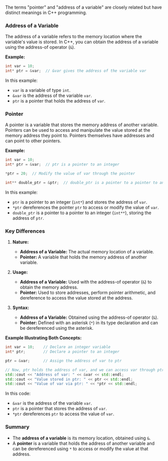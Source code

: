 The terms "pointer" and "address of a variable" are closely related but have distinct meanings in C++ programming.

### Address of a Variable
The address of a variable refers to the memory location where the variable's value is stored. In C++, you can obtain the address of a variable using the address-of operator (`&`).

**Example:**
```cpp
int var = 10;
int* ptr = &var;  // &var gives the address of the variable var
```
In this example:
- `var` is a variable of type `int`.
- `&var` is the address of the variable `var`.
- `ptr` is a pointer that holds the address of `var`.

### Pointer
A pointer is a variable that stores the memory address of another variable. Pointers can be used to access and manipulate the value stored at the memory address they point to. Pointers themselves have addresses and can point to other pointers.

**Example:**
```cpp
int var = 10;
int* ptr = &var;  // ptr is a pointer to an integer

*ptr = 20;  // Modify the value of var through the pointer

int** double_ptr = &ptr;  // double_ptr is a pointer to a pointer to an integer
```
In this example:
- `ptr` is a pointer to an integer (`int*`) and stores the address of `var`.
- `*ptr` dereferences the pointer `ptr` to access or modify the value of `var`.
- `double_ptr` is a pointer to a pointer to an integer (`int**`), storing the address of `ptr`.

### Key Differences

1. **Nature:**
   - **Address of a Variable:** The actual memory location of a variable.
   - **Pointer:** A variable that holds the memory address of another variable.

2. **Usage:**
   - **Address of a Variable:** Used with the address-of operator (`&`) to obtain the memory address.
   - **Pointer:** Used to store addresses, perform pointer arithmetic, and dereference to access the value stored at the address.

3. **Syntax:**
   - **Address of a Variable:** Obtained using the address-of operator (`&`).
   - **Pointer:** Defined with an asterisk (`*`) in its type declaration and can be dereferenced using the asterisk.

**Example Illustrating Both Concepts:**

```cpp
int var = 10;    // Declare an integer variable
int* ptr;        // Declare a pointer to an integer

ptr = &var;      // Assign the address of var to ptr

// Now, ptr holds the address of var, and we can access var through ptr
std::cout << "Address of var: " << &var << std::endl;
std::cout << "Value stored in ptr: " << ptr << std::endl;
std::cout << "Value of var via ptr: " << *ptr << std::endl;
```
In this code:
- `&var` is the address of the variable `var`.
- `ptr` is a pointer that stores the address of `var`.
- `*ptr` dereferences `ptr` to access the value of `var`.

### Summary
- The **address of a variable** is its memory location, obtained using `&`.
- A **pointer** is a variable that holds the address of another variable and can be dereferenced using `*` to access or modify the value at that address.

